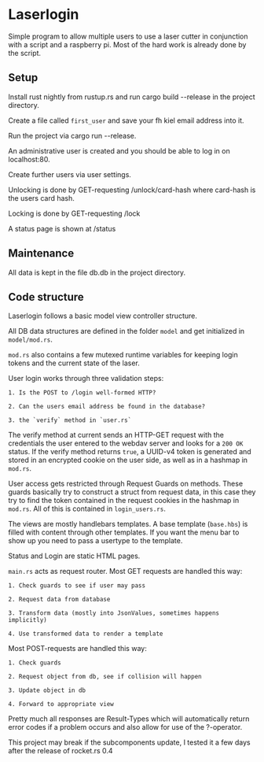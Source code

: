 # Laserlogin

Simple program to allow multiple users to use a laser cutter in conjunction with a script and a raspberry pi.
Most of the hard work is already done by the script.

## Setup
Install rust nightly from rustup.rs and run cargo build --release in the project directory.

Create a file called `first_user` and save your fh kiel email address into it.

Run the project via cargo run --release.

An administrative user is created and you should be able to log in on localhost:80.

Create further users via user settings.

Unlocking is done by GET-requesting /unlock/card-hash where card-hash is the users card hash.

Locking is done by GET-requesting /lock

A status page is shown at /status

## Maintenance

All data is kept in the file db.db in the project directory.

## Code structure

Laserlogin follows a basic model view controller structure.

All DB data structures are defined in the folder `model` and get initialized in `model/mod.rs`.

`mod.rs` also contains a few mutexed runtime variables for keeping login tokens and the current state of the laser.

User login works through three validation steps:

    1. Is the POST to /login well-formed HTTP?

    2. Can the users email address be found in the database?

    3. the `verify` method in `user.rs`

The verify method at current sends an HTTP-GET request with the credentials the user entered to the webdav server and looks for a `200 OK` status.
If the verify method returns `true`, a UUID-v4 token is generated and stored in an encrypted cookie on the user side, as well as in a hashmap in `mod.rs`.

User access gets restricted through Request Guards on methods. These guards basically try to construct a struct from request data, in this case they try to find the token 
contained in the request cookies in the hashmap in `mod.rs`. All of this is contained in `login_users.rs`.

The views are mostly handlebars templates. A base template (`base.hbs`) is filled with content through other templates.
If you want the menu bar to show up you need to pass a usertype to the template.

Status and Login are static HTML pages.

`main.rs` acts as request router.
Most GET requests are handled this way:

    1. Check guards to see if user may pass

    2. Request data from database

    3. Transform data (mostly into JsonValues, sometimes happens implicitly)

    4. Use transformed data to render a template


Most POST-requests are handled this way:

    1. Check guards

    2. Request object from db, see if collision will happen

    3. Update object in db

    4. Forward to appropriate view

Pretty much all responses are Result-Types which will automatically return error codes if a problem occurs and also allow for use of the ?-operator.

This project may break if the subcomponents update, I tested it a few days after the release of rocket.rs 0.4